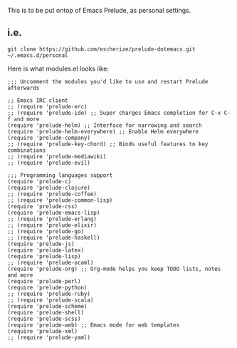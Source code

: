 This is to be put ontop of Emacs Prelude, as personal settings.

i.e.
--

    git clone https://github.com/escherize/prelude-dotemacs.git ~/.emacs.d/personal


Here is what modules.el looks like:


    ;;; Uncomment the modules you'd like to use and restart Prelude afterwards

    ;; Emacs IRC client
    ;; (require 'prelude-erc)
    ;; (require 'prelude-ido) ;; Super charges Emacs completion for C-x C-f and more
    (require 'prelude-helm) ;; Interface for narrowing and search
    (require 'prelude-helm-everywhere) ;; Enable Helm everywhere
    (require 'prelude-company)
    ;; (require 'prelude-key-chord) ;; Binds useful features to key combinations
    ;; (require 'prelude-mediawiki)
    ;; (require 'prelude-evil)

    ;;; Programming languages support
    (require 'prelude-c)
    (require 'prelude-clojure)
    ;; (require 'prelude-coffee)
    ;; (require 'prelude-common-lisp)
    (require 'prelude-css)
    (require 'prelude-emacs-lisp)
    ;; (require 'prelude-erlang)
    ;; (require 'prelude-elixir)
    ;; (require 'prelude-go)
    ;; (require 'prelude-haskell)
    (require 'prelude-js)
    (require 'prelude-latex)
    (require 'prelude-lisp)
    ;; (require 'prelude-ocaml)
    (require 'prelude-org) ;; Org-mode helps you keep TODO lists, notes and more
    (require 'prelude-perl)
    (require 'prelude-python)
    ;; (require 'prelude-ruby)
    ;; (require 'prelude-scala)
    (require 'prelude-scheme)
    (require 'prelude-shell)
    (require 'prelude-scss)
    (require 'prelude-web) ;; Emacs mode for web templates
    (require 'prelude-xml)
    ;; (require 'prelude-yaml)
